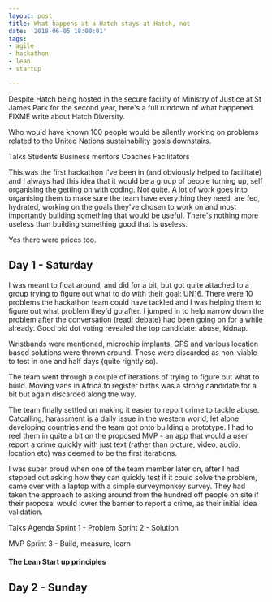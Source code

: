 ```yaml
---
layout: post
title: What happens at a Hatch stays at Hatch, not
date: '2018-06-05 18:00:01'
tags:
- agile
- hackathon
- lean
- startup

---
```


Despite Hatch being hosted in the secure facility of Ministry of Justice at St James Park for the second year, here's a full rundown of what happened. FIXME write about Hatch Diversity.

Who would have known 100 people would be silently working on problems related to the United Nations sustainability goals downstairs.  

Talks
Students
Business mentors
Coaches
Facilitators

This was the first hackathon I've been in (and obviously helped to facilitate) and I always had this idea that it would be a group of people turning up, self organising the getting on with coding. Not quite. A lot of work goes into organising them to make sure the team have everything they need, are fed, hydrated, working on the goals they've chosen to work on and most importantly building something that would be useful. There's nothing more useless than building something good that is useless.

Yes there were prices too. 

## Day 1 - Saturday ##

I was meant to float around, and did for a bit, but got quite attached to a group trying to figure out what to do with their goal: UN16. There were 10 problems the hackathon team could have tackled and I was helping them to figure out what problem they'd go after. I jumped in to help narrow down the problem after the conversation (read: debate) had been going on for a while already. Good old dot voting revealed the top candidate: abuse, kidnap.  

Wristbands were mentioned, microchip implants, GPS and various location based solutions were thrown around. These were discarded as non-viable to test in one and half days (quite rightly so).

The team went through a couple of iterations of trying to figure out what to build. Moving vans in Africa to register births was a strong candidate for a bit but again discarded along the way.

The team finally settled on making it easier to report crime to tackle abuse. Catcalling, harassment is a daily issue in the western world, let alone developing countries and the team got onto building a prototype. I had to reel them in quite a bit on the proposed MVP - an app that would a user report a crime quickly with just text (rather than picture, video, audio, location etc) was deemed to be the first iterations.

I was super proud when one of the team member later on, after I had stepped out asking how they can quickly test if it could solve the problem, came over with a laptop with a simple surveymonkey survey. They had taken the approach to asking around from the hundred off people on site if their proposal would lower the barrier to report a crime, as their initial idea validation.

Talks
Agenda
Sprint 1 - Problem
Sprint 2 - Solution

MVP
Sprint 3 - Build, measure, learn

#### The Lean Start up principles ####

## Day 2 - Sunday ##
